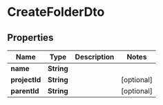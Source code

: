 # CreateFolderDto

## Properties

|     Name      |    Type    | Description |   Notes    |
|---------------|------------|-------------|------------|
| **name**      | **String** |             |
| **projectId** | **String** |             | [optional] |
| **parentId**  | **String** |             | [optional] |

